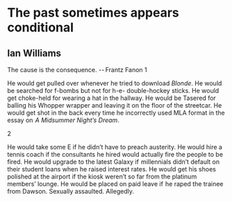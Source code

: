 # The past sometimes appears conditional
## Ian Williams
The cause is the consequence.
-- Frantz Fanon
1

He would get pulled over
whenever he tried to download _Blonde_. He would be
searched for f-bombs but not for h-e-
double-hockey sticks. He would get choke-held
for wearing a hat in the hallway. He would
be Tasered for balling his Whopper wrapper
and leaving it on the floor of the streetcar.
He would get shot in the back every time
he incorrectly used MLA format in the essay
on  _A Midsummer Night’s Dream_.



2

He would take
some E if he didn’t have to preach
austerity. He would hire a tennis coach
if the consultants he hired would actually
fire the people to be fired. He would upgrade
to the latest Galaxy if  millennials didn’t
default on their student loans when he raised
interest rates. He would get his shoes polished
at the airport if the kiosk weren’t so far
from the platinum members’ lounge. He would
be placed on paid leave if  he raped the trainee
from Dawson. Sexually assaulted. Allegedly.
